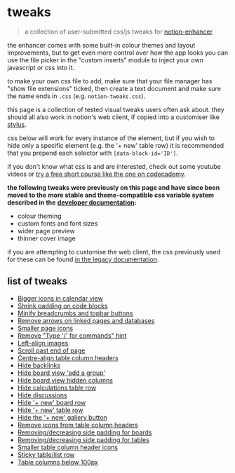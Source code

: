 # tweaks
> a collection of user-submitted css/js tweaks for [notion-enhancer](https://github.com/notion-enhancer/notion-enhancer).

the enhancer comes with some built-in colour themes and layout improvements,
but to get even more control over how the app looks you can use the file picker in the
"custom inserts" module to inject your own javascript or css into it.

to make your own css file to add, make sure that your file manager has "show file extensions" ticked, then
create a text document and make sure the name ends in `.css` (e.g. `notion-tweaks.css`).

this page is a collection of tested visual tweaks users often ask about.
they should all also work in notion's web client, if copied into a customiser
like [stylus](https://chrome.google.com/webstore/detail/stylus/clngdbkpkpeebahjckkjfobafhncgmne?hl=en).

css below will work for every instance of the element, but if you wish to hide only a specific element
(e.g. the '+ new' table row) it is recommended that you prepend each selector with
`[data-block-id='ID']`.

if you don't know what css is and are interested, check out some youtube videos
or [try a free short course like the one on codecademy](https://www.codecademy.com/learn/learn-css).

**the following tweaks were previously on this page and have since been moved to the**
**more stable and theme-compatible css variable system described in the**
**[developer documentation](DOCUMENTATION.md#variable-theming):**

- colour theming
- custom fonts and font sizes
- wider page preview
- thinner cover image

if you are attempting to customise the web client, the css previously used for these can be found
[in the legacy documentation](https://github.com/notion-enhancer/notion-enhancer/blob/b5043508d91df76f145f0f48c2c63d7dd1c27543/STYLING.md).

## list of tweaks

* [Bigger icons in calendar view](bigger%20icons%20in%20calendar%20view.md)
* [Shrink padding on code blocks](shrink%20padding%20on%20code%20blocks.md)
* [Minify breadcrumbs and topbar buttons](minify%20breadcrumbs%20and%20topbar%20buttons.md)
* [Remove arrows on linked pages and databases](remove%20arrows%20on%20linked%20pages%20and%20databases.md)
* [Smaller page icons](smaller%20page%20icons.md)
* [Remove "Type '/' for commands" hint](remove%20type%20for%20commands.md)
* [Left-align images](left-align%20images.md)
* [Scroll past end of page](scroll%20past%20end%20of%20page.md)
* [Centre-align table column headers](centre-align%20table%20column%20headers.md)
* [Hide backlinks](hide%20backlinks.md)
* [Hide board view 'add a group'](hide%20board%20view%20add%20a%20group.md)
* [Hide board view hidden columns](hide%20board%20view%20hidden%20columns.md)
* [Hide calculations table row](hide%20calculations%20table%20row.md)
* [Hide discussions](hide%20discussions.md)
* [Hide '+ new' board row](hide%20new%20board%20row.md)
* [Hide '+ new' table row](hide%20new%20table%20row.md)
* [Hide the '+ new' gallery button](hide%20the%20new%20gallery%20button.md)
* [Remove icons from table column headers](remove%20icons%20from%20table%20column%20headers.md)
* [Removing/decreasing side padding for boards](removing%20decreasing%20side%20padding%20for%20boards.md)
* [Removing/decreasing side padding for tables](removing%20decreasing%20side%20padding%20for%20tables.md)
* [Smaller table column header icons](smaller%20table%20column%20header%20icons.md)
* [Sticky table/list row](sticky%20table%20list%20row.md)
* [Table columns below 100px](table%20columns%20below%20100px.md)